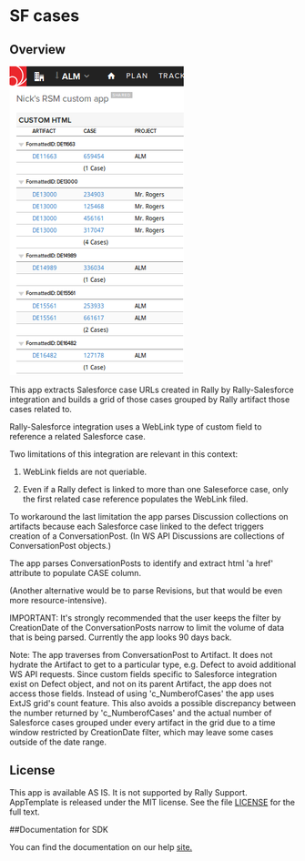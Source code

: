 SF cases
=========================

## Overview
![](pic.png)

This app extracts Salesforce case URLs created in Rally by Rally-Salesforce integration and builds a grid of those cases
grouped by Rally artifact those cases related to.

Rally-Salesforce integration uses a WebLink type of custom field to reference a related Salesforce case.

Two limitations of this integration are relevant in this context: 

1) WebLink fields are not queriable. 

2) Even if a Rally defect is linked to more than one Saleseforce case, only the first related case reference populates the WebLink filed.

To workaround the last limitation the app parses Discussion collections on artifacts because each Salesforce case linked to the defect triggers creation of a ConversationPost. (In WS API Discussions are collections of ConversationPost objects.)

The app parses ConversationPosts to identify and extract html 'a href' attribute to populate CASE column.

(Another alternative would be to parse Revisions, but that would be even more resource-intensive).

IMPORTANT: It's strongly recommended that the user keeps the filter by CreationDate of the ConversationPosts narrow to limit the volume of data that is being parsed. Currently the app looks 90 days back.

Note: The app traverses from ConversationPost to Artifact. It does not hydrate the Artifact to get to a particular type, e.g. Defect to avoid additional WS API requests. Since custom fields specific to Salesforce integration exist on Defect object, and not on its parent Artifact, the app does not access those fields. Instead of using 'c_NumberofCases' the app uses ExtJS grid's count feature. This also avoids a possible discrepancy between the number returned by 'c_NumberofCases' and the actual number of Salesforce cases grouped under every artifact in the grid due to a time window restricted by CreationDate filter, which may leave some cases outside of the date range.

## License
This app is available AS IS. It is not supported by Rally Support.
AppTemplate is released under the MIT license.  See the file [LICENSE](./LICENSE) for the full text.

##Documentation for SDK

You can find the documentation on our help [site.](https://help.rallydev.com/apps/2.0rc3/doc/)
